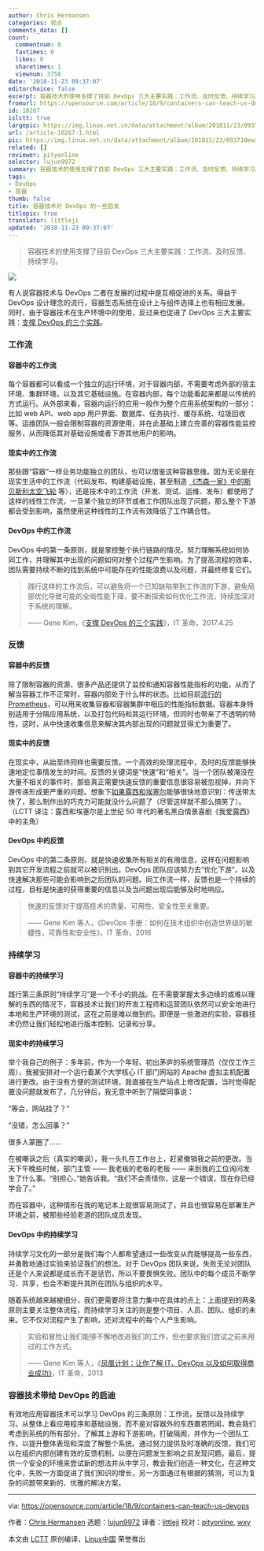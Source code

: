 ```yaml
---
author: Chris Hermansen
categories: 观点
comments_data: []
count:
  commentnum: 0
  favtimes: 0
  likes: 0
  sharetimes: 1
  viewnum: 3758
date: '2018-11-23 09:37:07'
editorchoice: false
excerpt: 容器技术的使用支撑了目前 DevOps 三大主要实践：工作流、及时反馈、持续学习。
fromurl: https://opensource.com/article/18/9/containers-can-teach-us-devops
id: 10267
islctt: true
largepic: https://img.linux.net.cn/data/attachment/album/201811/23/093710ewxvpywwrbpo260w.png
url: /article-10267-1.html
pic: https://img.linux.net.cn/data/attachment/album/201811/23/093710ewxvpywwrbpo260w.png.thumb.jpg
related: []
reviewer: pityonline
selector: lujun9972
summary: 容器技术的使用支撑了目前 DevOps 三大主要实践：工作流、及时反馈、持续学习。
tags:
- DevOps
- 容器
thumb: false
title: 容器技术对 DevOps 的一些启发
titlepic: true
translator: littleji
updated: '2018-11-23 09:37:07'
---
```



> 
> 容器技术的使用支撑了目前 DevOps 三大主要实践：工作流、及时反馈、持续学习。
> 
> 
> 


![](/data/attachment/album/201811/23/093710ewxvpywwrbpo260w.png)


有人说容器技术与 DevOps 二者在发展的过程中是互相促进的关系。得益于 DevOps 设计理念的流行，容器生态系统在设计上与组件选择上也有相应发展。同时，由于容器技术在生产环境中的使用，反过来也促进了 DevOps 三大主要实践：[支撑 DevOps 的三个实践](https://itrevolution.com/the-three-ways-principles-underpinning-devops/)。


### 工作流


#### 容器中的工作流


每个容器都可以看成一个独立的运行环境，对于容器内部，不需要考虑外部的宿主环境、集群环境，以及其它基础设施。在容器内部，每个功能看起来都是以传统的方式运行。从外部来看，容器内运行的应用一般作为整个应用系统架构的一部分：比如 web API、web app 用户界面、数据库、任务执行、缓存系统、垃圾回收等。运维团队一般会限制容器的资源使用，并在此基础上建立完善的容器性能监控服务，从而降低其对基础设施或者下游其他用户的影响。


#### 现实中的工作流


那些跟“容器”一样业务功能独立的团队，也可以借鉴这种容器思维。因为无论是在现实生活中的工作流（代码发布、构建基础设施，甚至制造 [《杰森一家》中的斯贝斯利太空飞轮](https://en.wikipedia.org/wiki/The_Jetsons) 等），还是技术中的工作流（开发、测试、运维、发布）都使用了这样的线性工作流，一旦某个独立的环节或者工作团队出现了问题，那么整个下游都会受到影响，虽然使用这种线性的工作流有效降低了工作耦合性。


#### DevOps 中的工作流


DevOps 中的第一条原则，就是掌控整个执行链路的情况，努力理解系统如何协同工作，并理解其中出现的问题如何对整个过程产生影响。为了提高流程的效率，团队需要持续不断的找到系统中可能存在的性能浪费以及问题，并最终修复它们。



> 
> 践行这样的工作流后，可以避免将一个已知缺陷带到工作流的下游，避免局部优化导致可能的全局性能下降，要不断探索如何优化工作流，持续加深对于系统的理解。
> 
> 
> —— Gene Kim，《[支撑 DevOps 的三个实践](http://itrevolution.com/the-three-ways-principles-underpinning-devops)》，IT 革命，2017.4.25
> 
> 
> 


### 反馈


#### 容器中的反馈


除了限制容器的资源，很多产品还提供了监控和通知容器性能指标的功能，从而了解当容器工作不正常时，容器内部处于什么样的状态。比如目前[流行的](https://opensource.com/article/18/9/prometheus-operational-advantage) [Prometheus](https://prometheus.io/)，可以用来收集容器和容器集群中相应的性能指标数据。容器本身特别适用于分隔应用系统，以及打包代码和其运行环境，但同时也带来了不透明的特性，这时，从中快速收集信息来解决其内部出现的问题就显得尤为重要了。


#### 现实中的反馈


在现实中，从始至终同样也需要反馈。一个高效的处理流程中，及时的反馈能够快速地定位事情发生的时间。反馈的关键词是“快速”和“相关”。当一个团队被淹没在大量不相关的事件时，那些真正需要快速反馈的重要信息很容易被忽视掉，并向下游传递形成更严重的问题。想象下[如果露西和埃塞尔](https://www.youtube.com/watch?v=8NPzLBSBzPI)能够很快地意识到：传送带太快了，那么制作出的巧克力可能就没什么问题了（尽管这样就不那么搞笑了）。（LCTT 译注：露西和埃塞尔是上世纪 50 年代的著名黑白情景喜剧《我爱露西》中的主角）


#### DevOps 中的反馈


DevOps 中的第二条原则，就是快速收集所有相关的有用信息，这样在问题影响到其它开发流程之前就可以被识别出。DevOps 团队应该努力去“优化下游”，以及快速解决那些可能会影响到之后团队的问题。同工作流一样，反馈也是一个持续的过程，目标是快速的获得重要的信息以及当问题出现后能够及时地响应。



> 
> 快速的反馈对于提高技术的质量、可用性、安全性至关重要。
> 
> 
> —— Gene Kim 等人，《DevOps 手册：如何在技术组织中创造世界级的敏捷性，可靠性和安全性》，IT 革命，2016
> 
> 
> 


### 持续学习


#### 容器中的持续学习


践行第三条原则“持续学习”是一个不小的挑战。在不需要掌握太多边缘的或难以理解的东西的情况下，容器技术让我们的开发工程师和运营团队依然可以安全地进行本地和生产环境的测试，这在之前是难以做到的。即便是一些激进的实验，容器技术仍然让我们轻松地进行版本控制、记录和分享。


#### 现实中的持续学习


举个我自己的例子：多年前，作为一个年轻、初出茅庐的系统管理员（仅仅工作三周），我被安排对一个运行着某个大学核心 IT 部门网站的 Apache 虚拟主机配置进行更改。由于没有方便的测试环境，我直接在生产站点上修改配置，当时觉得配置没问题就发布了，几分钟后，我无意中听到了隔壁同事说：


“等会，网站挂了？”


“没错，怎么回事？”


很多人蒙圈了……


在被嘲讽之后（真实的嘲讽），我一头扎在工作台上，赶紧撤销我之前的更改。当天下午晚些时候，部门主管 —— 我老板的老板的老板 —— 来到我的工位询问发生了什么事。“别担心，”她告诉我。“我们不会责怪你，这是一个错误，现在你已经学会了。”


而在容器中，这种情形在我的笔记本上就很容易测试了，并且也很容易在部署生产环境之前，被那些经验老道的团队成员发现。


#### DevOps 中的持续学习


持续学习文化的一部分是我们每个人都希望通过一些改变从而能够提高一些东西，并勇敢地通过实验来验证我们的想法。对于 DevOps 团队来说，失败无论对团队还是个人来说都是成长而不是惩罚，所以不要畏惧失败。团队中的每个成员不断学习、共享，也会不断提升其所在团队与组织的水平。


随着系统越来越被细分，我们更需要将注意力集中在具体的点上：上面提到的两条原则主要关注整体流程，而持续学习关注的则是整个项目、人员、团队、组织的未来。它不仅对流程产生了影响，还对流程中的每个人产生影响。



> 
> 实验和冒险让我们能够不懈地改进我们的工作，但也要求我们尝试之前未用过的工作方式。
> 
> 
> —— Gene Kim 等人，《[凤凰计划：让你了解 IT、DevOps 以及如何取得商业成功》](https://itrevolution.com/book/the-phoenix-project/)，IT 革命，2013
> 
> 
> 


### 容器技术带给 DevOps 的启迪


有效地应用容器技术可以学习 DevOps 的三条原则：工作流，反馈以及持续学习。从整体上看应用程序和基础设施，而不是对容器外的东西置若罔闻，教会我们考虑到系统的所有部分，了解其上游和下游影响，打破隔阂，并作为一个团队工作，以提升整体表现和深度了解整个系统。通过努力提供及时准确的反馈，我们可以在组织内部创建有效的反馈机制，以便在问题发生影响之前发现问题。最后，提供一个安全的环境来尝试新的想法并从中学习，教会我们创造一种文化，在这种文化中，失败一方面促进了我们知识的增长，另一方面通过有根据的猜测，可以为复杂的问题带来新的、优雅的解决方案。




---


via: <https://opensource.com/article/18/9/containers-can-teach-us-devops>


作者：[Chris Hermansen](https://opensource.com/users/clhermansen) 选题：[lujun9972](https://github.com/lujun9972) 译者：[littleji](https://github.com/littleji) 校对：[pityonline](https://github.com/pityonline), [wxy](https://github.com/wxy)


本文由 [LCTT](https://github.com/LCTT/TranslateProject) 原创编译，[Linux中国](https://linux.cn/) 荣誉推出